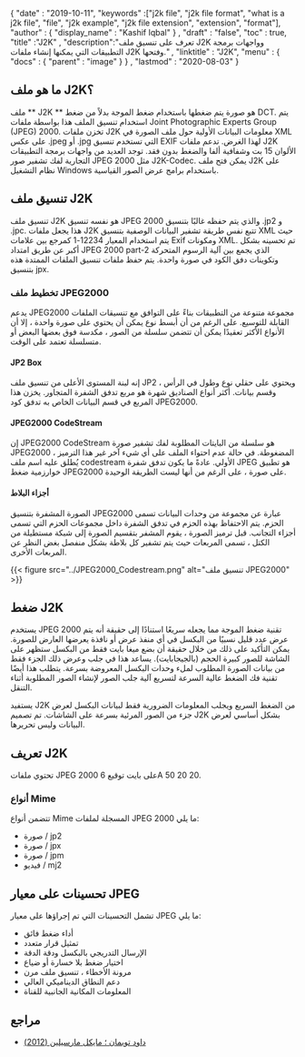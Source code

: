 {
  "date" : "2019-10-11",
  "keywords" :["j2k file", "j2k file format", "what is a j2k file", "file", "j2k example", "j2k file extension", "extension", "format"],
  "author" : {
    "display_name" : "Kashif Iqbal"
} ,
  "draft" : "false",
  "toc" : true,
  "title" :"J2K" ,
  "description":"تعرف على تنسيق ملف J2K وواجهات برمجة التطبيقات التي يمكنها إنشاء ملفات J2K وفتحها." ,
  "linktitle" : "J2K",
  "menu" : {
    "docs" : {
      "parent" : "image"
}
} ,
  "lastmod" : "2020-08-03"
}

## ما هو ملف J2K؟

ملف ** J2K ** هو صورة يتم ضغطها باستخدام ضغط الموجة بدلاً من ضغط DCT. يتم استخدام تنسيق الملف هذا بواسطة ملفات Joint Photographic Experts Group (JPEG) 2000. تخزن ملفات J2K معلومات البيانات الأولية حول ملف الصورة في XML على عكس .jpeg أو .jpg التي تستخدم تنسيق EXIF لهذا الغرض. تدعم ملفات J2K الألوان 15 بت وشفافية ألفا والضغط بدون فقد. توجد العديد من واجهات برمجة التطبيقات التجارية لفك تشفير صور JPEG 2000 مثل J2K-Codec. يمكن فتح ملف J2K على نظام التشغيل Windows باستخدام برامج عرض الصور القياسية.

## تنسيق ملف J2K ##

تنسيق ملف J2K هو نفسه تنسيق JPEG 2000 والذي يتم حفظه غالبًا بتنسيق .jp2 و .jpc. هذا يجعل ملفات J2K تتبع نفس طريقة تشفير البيانات الوصفية بتنسيق XML حيث يتم استخدام المعيار 12234-1 كمرجع بين علامات Exif ومكونات XML. تم تحسينه بشكل أكبر عن طريق امتداد JPEG 2000 part-2 الذي يجمع بين آلية الرسوم المتحركة وتكوينات دفق الكود في صورة واحدة. يتم حفظ ملفات تنسيق الملفات الممتدة هذه بتنسيق jpx.

### تخطيط ملف JPEG2000 ###

يدعم JPEG2000 مجموعة متنوعة من التطبيقات بناءً على التوافق مع تنسيقات الملفات القابلة للتوسيع. على الرغم من أن أبسط نوع يمكن أن يحتوي على صورة واحدة ، إلا أن الأنواع الأكثر تعقيدًا يمكن أن تتضمن سلسلة من الصور ، مكدسة فوق بعضها البعض أو متسلسلة تعتمد على الوقت.

#### JP2 Box ####
إنه لبنة المستوى الأعلى من تنسيق ملف JP2 ويحتوي على حقلي نوع وطول في الرأس ، وقسم بيانات. أكثر أنواع الصناديق شهرة هو مربع تدفق الشفرة المتجاور. يخزن هذا المربع في قسم البيانات الخاص به تدفق كود JPEG2000.

#### JPEG2000 CodeStream ####

إن JPEG2000 CodeStream هو سلسلة من البايتات المطلوبة لفك تشفير صورة JPEG2000 المضغوطة. في حالة عدم احتواء الملف على أي شيء آخر غير هذا الترميز ، يُطلق عليه اسم ملف codestream الأولي. عادةً ما يكون تدفق شفرة JPEG هو تطبيق خوارزمية ضغط JPEG2000 على صورة ، على الرغم من أنها ليست الطريقة الوحيدة.

#### أجزاء البلاط ####

الصورة المشفرة بتنسيق JPEG2000 عبارة عن مجموعة من وحدات البيانات تسمى الحزم. يتم الاحتفاظ بهذه الحزم في تدفق الشفرة داخل مجموعات الحزم التي تسمى أجزاء التجانب. قبل ترميز الصورة ، يقوم المشفر بتقسيم الصورة إلى شبكة مستطيلة من الكتل ، تسمى المربعات حيث يتم تشفير كل بلاطة بشكل منفصل بغض النظر عن المربعات الأخرى.

{{< figure src="../JPEG2000_Codestream.png" alt="تنسيق ملف JPEG2000" >}}

## ضغط J2K ##
يستخدم JPEG 2000 تقنية ضغط الموجة مما يجعله سريعًا استنادًا إلى حقيقة أنه يتم عرض عدد قليل نسبيًا من البكسل في أي منفذ عرض أو نافذة يعرضها العارض للصورة. يمكن التأكيد على ذلك من خلال حقيقة أن بضع ميغا بايت فقط من البكسل ستظهر على الشاشة للصور كبيرة الحجم (بالجيجابايت). يساعد هذا في جلب وعرض ذلك الجزء فقط من بيانات الصورة المطلوب لملء وحدات البكسل المعروضة بسرعة. يتطلب هذا أيضًا تقنية فك الضغط عالية السرعة لتسريع آلية جلب الصور لإنشاء الصور المطلوبة أثناء التنقل.

يستفيد J2K من الضغط السريع ويجلب المعلومات الضرورية فقط لبيانات البكسل لعرض جزء من الصور المرئية بسرعة على الشاشات. تم تصميم J2K بشكل أساسي لعرض البيانات وليس تحريرها.

## تعريف J2K ##
تحتوي ملفات JPEG 2000 على بايت توقيع 6A 50 20 20.

### أنواع Mime ###
تتضمن أنواع Mime المسجلة لملفات JPEG 2000 ما يلي:
* صورة / jp2
* صورة / jpx
* صورة / jpm
* فيديو / mj2

## تحسينات على معيار JPEG ##
تشمل التحسينات التي تم إجراؤها على معيار JPEG ما يلي:
* أداء ضغط فائق
* تمثيل قرار متعدد
* الإرسال التدريجي بالبكسل ودقة الدقة
* اختيار ضغط بلا خسارة أو ضياع
* مرونة الأخطاء ، تنسيق ملف مرن
* دعم النطاق الديناميكي العالي
* المعلومات المكانية الجانبية للقناة

## مراجع ##
* [داود توبمان ؛ مايكل مارسيلين (2012)](https://books.google.com/books؟id=y7HeBwAAQBAJ&pg=PA402)

